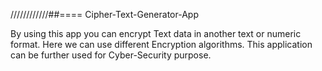 ////////////##==== Cipher-Text-Generator-App

By using this app you can encrypt Text data in another text or numeric format.
Here we can use different Encryption algorithms.
This application can be further used for Cyber-Security purpose.
